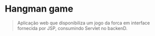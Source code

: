 # Hangman game

> Aplicação web que disponibiliza um jogo da forca em interface fornecida por JSP, consumindo Servlet no backenD.


